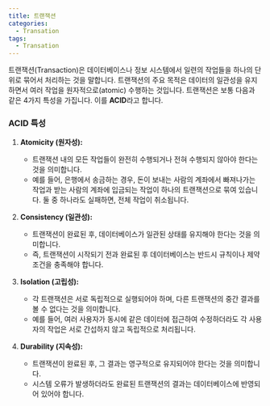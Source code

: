 ```yaml
---
title: 트랜잭션
categories:
  - Transation
tags:
  - Transation
---
```

트랜잭션(Transaction)은 데이터베이스나 정보 시스템에서 일련의 작업들을 하나의 단위로 묶어서 처리하는 것을 말합니다. 트랜잭션의 주요 목적은 데이터의 일관성을 유지하면서 여러 작업을 원자적으로(atomic) 수행하는 것입니다. 트랜잭션은 보통 다음과 같은 4가지 특성을 가집니다. 이를 **ACID**라고 합니다.

### **ACID 특성**

1. **Atomicity (원자성):**
    
    - 트랜잭션 내의 모든 작업들이 완전히 수행되거나 전혀 수행되지 않아야 한다는 것을 의미합니다.
    - 예를 들어, 은행에서 송금하는 경우, 돈이 보내는 사람의 계좌에서 빠져나가는 작업과 받는 사람의 계좌에 입금되는 작업이 하나의 트랜잭션으로 묶여 있습니다. 둘 중 하나라도 실패하면, 전체 작업이 취소됩니다.
2. **Consistency (일관성):**
    
    - 트랜잭션이 완료된 후, 데이터베이스가 일관된 상태를 유지해야 한다는 것을 의미합니다.
    - 즉, 트랜잭션이 시작되기 전과 완료된 후 데이터베이스는 반드시 규칙이나 제약 조건을 충족해야 합니다.
3. **Isolation (고립성):**
    
    - 각 트랜잭션은 서로 독립적으로 실행되어야 하며, 다른 트랜잭션의 중간 결과를 볼 수 없다는 것을 의미합니다.
    - 예를 들어, 여러 사용자가 동시에 같은 데이터에 접근하여 수정하더라도 각 사용자의 작업은 서로 간섭하지 않고 독립적으로 처리됩니다.
4. **Durability (지속성):**
    
    - 트랜잭션이 완료된 후, 그 결과는 영구적으로 유지되어야 한다는 것을 의미합니다.
    - 시스템 오류가 발생하더라도 완료된 트랜잭션의 결과는 데이터베이스에 반영되어 있어야 합니다.